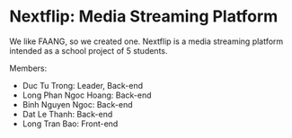 # Nextflip: Media Streaming Platform

We like FAANG, so we created one. Nextflip is a media streaming platform intended as a school project of 5 students.

Members:
+ Duc Tu Trong: Leader, Back-end
+ Long Phan Ngoc Hoang: Back-end
+ Binh Nguyen Ngoc: Back-end
+ Dat Le Thanh: Back-end
+ Long Tran Bao: Front-end
